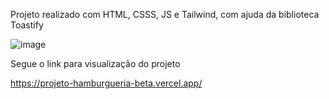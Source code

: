 Projeto realizado com HTML, CSSS, JS e Tailwind, com ajuda da biblioteca Toastify

![image](https://github.com/JordaneMaurelli/Projeto-Hamburgueria/assets/109225695/0862c314-b935-4a42-a616-be1b2c5d3e45)

Segue o link para visualização do projeto

https://projeto-hamburgueria-beta.vercel.app/
